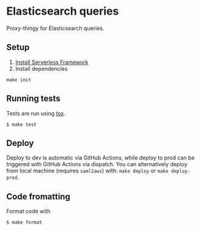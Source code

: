 Elasticsearch queries
=====================

Proxy-thingy for Elasticsearch queries.

## Setup

1. [Install Serverless Framework](https://serverless.com/framework/docs/getting-started/)
2. Install dependencies
```
make init
```

## Running tests

Tests are run using [tox](https://pypi.org/project/tox/).

```
$ make test
```

## Deploy

Deploy to dev is automatic via GitHub Actions, while deploy to prod can be triggered with GitHub Actions via dispatch. You can alternatively deploy from local machine (requires `saml2aws`) with: `make deploy` or `make deploy-prod`.

## Code fromatting

Format code with

```
$ make format
```
